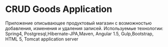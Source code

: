 # CRUD Goods Application

Приложение описывающее продуктовый магазин с возможностью добавления, изменения и удаления записей. Используемые технологии: Spring4, Postgresql,Hibernate-JPA,Maven, Angular 1.5, Gulp,Bootstrap, HTML 5, Tomcat application server
